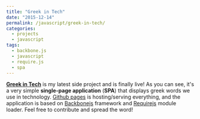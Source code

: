 ```yaml
---
title: "Greek in Tech"
date: "2015-12-14"
permalink: /javascript/greek-in-tech/
categories:
  - projects
  - javascript
tags:
  - backbone.js
  - javascript
  - require.js
  - spa
---
```


**[Greek in Tech](http://greekintech.com/)** is my latest side project and is finally live! As you can see, it's a very simple **single-page application** (**SPA**) that displays greek words we use in technology. [Github pages](https://pages.github.com/) is hosting/serving everything, and the application is based on [Backbonejs](http://backbonejs.org/) framework and [Requirejs](http://requirejs.org/) module loader. Feel free to contribute and spread the word!
